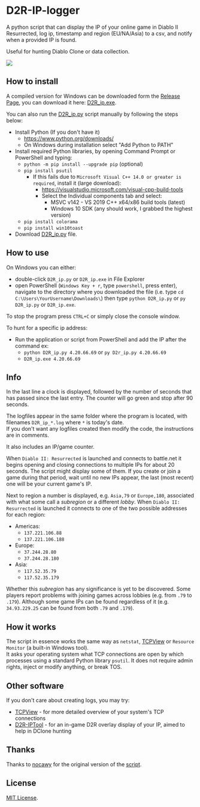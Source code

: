 # D2R-IP-logger

A python script that can display the IP of your online game in Diablo II Resurrected, log ip, timestamp and region (EU/NA/Asia) to a csv, and notify when a provided IP is found.

Useful for hunting Diablo Clone or data collection.

![](https://i.imgur.com/q59EWIL.png)

## How to install

A compiled version for Windows can be downloaded form the [Release Page](https://github.com/sir-wilhelm/D2R-IP-logger/releases), you can download it here:
[D2R_ip.exe](https://github.com/sir-wilhelm/D2R-IP-logger/releases/latest/download/D2R_ip.exe).

You can also run the [D2R_ip.py](https://github.com/sir-wilhelm/D2R-IP-logger/raw/main/D2R_ip.py) script manually by following the steps below:
* Install Python (If you don't have it)
  * https://www.python.org/downloads/
  * On Windows during installation select "Add Python to PATH"
* Install required Python libraries, by opening Command Prompt or PowerShell and typing:
  * `python -m pip install --upgrade pip` (optional)
  * `pip install psutil`
    * If this fails due to `Microsoft Visual C++ 14.0 or greater is required`, install it (large download):
      * https://visualstudio.microsoft.com/visual-cpp-build-tools
      * Select the Individual components tab and select:
        * MSVC v142 - VS 2019 C++ x64/x86 build tools (latest)
        * Windows 10 SDK (any should work, I grabbed the highest version)
  * `pip install colorama`
  * `pip install win10toast`
* Download [D2R_ip.py](https://raw.githubusercontent.com/sir-wilhelm/D2R-IP-logger/main/D2R_ip.py) file.

## How to use

On Windows you can either:
* double-click `D2R_ip.py` or `D2R_ip.exe` in File Explorer
* open PowerShell (`Windows Key + r`, type `powershell`, press enter), navigate to the directory where you downloaded the file (i.e. type `cd C:\Users\YourUsername\Downloads\`) then type `python D2R_ip.py` or `py D2R_ip.py` or `D2R_ip.exe`.

To stop the program press `CTRL+C` or simply close the console window.

To hunt for a specific ip address:
* Run the application or script from PowerShell and add the IP after the command ex:
  * `python D2R_ip.py 4.20.66.69` or `py D2r_ip.py 4.20.66.69`
  * `D2R_ip.exe 4.20.66.69`

## Info

In the last line a clock is displayed, followed by the number of seconds that has passed since the last entry. The counter will go green and stop after 90 seconds.

The logfiles appear in the same folder where the program is located, with filenames `D2R_ip_*.log` where `*` is today's date.  
If you don't want any logfiles created then modify the code, the instructions are in comments.

It also includes an IP/game counter.

When `Diablo II: Resurrected` is launched and connects to battle.net it begins opening and closing connections to multiple IPs for about 20 seconds. The script might display some of them. If you create or join a game during that period, wait until no new IPs appear, the last (most recent) one will be your current game's IP.

Next to region a number is displayed, e.g. `Asia,79` or `Europe,180`, associated with what some call a *subregion* or a different *lobby*. When `Diablo II: Resurrected` is launched it connects to one of the two possible addresses for each region:
* Americas:
  * `137.221.106.88`
  * `137.221.106.188`
* Europe:
  * `37.244.28.80`
  * `37.244.28.180`
* Asia:
  * `117.52.35.79`
  * `117.52.35.179`

Whether this *subregion* has any significance is yet to be discovered. Some players report problems with joining games across lobbies (e.g. from `.79` to `.179`). Although some game IPs can be found regardless of it (e.g. `34.93.229.25` can be found from both `.79` and `.179`).

## How it works

The script in essence works the same way as `netstat`, [TCPView](https://docs.microsoft.com/en-us/sysinternals/downloads/tcpview) or `Resource Monitor` (a built-in Windows tool).  
It asks your operating system what TCP connections are open by which processes using a standard Python library `psutil`. It does not require admin rights, inject or modify anything, or break TOS.

## Other software

If you don't care about creating logs, you may try:
* [TCPView](https://docs.microsoft.com/en-us/sysinternals/downloads/tcpview) -  for more detailed overview of your system's TCP connections
* [D2R-IPTool](https://github.com/VideoGameRoulette/D2RTools) - for an in-game D2R overlay display of your IP, aimed to help in DClone hunting

## Thanks

Thanks to [nocawy](https://github.com/nocawy) for the original version of the [script](https://github.com/nocawy/D2R-IP-logger).

## License

[MIT License](/LICENSE).
